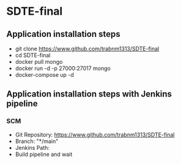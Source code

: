 # SDTE-final

## Application installation steps
  * git clone https://www.github.com/trabnm1313/SDTE-final
  * cd SDTE-final
  * docker pull mongo
  * docker run -d -p 27000:27017 mongo
  * docker-compose up -d

## Application installation steps with Jenkins pipeline
### SCM
  * Git Repository: https://www.github.com/trabnm1313/SDTE-final
  * Branch: "*/main"
  * Jenkins Path: <Default Jenkinsfile Path>
  * Build pipeline and wait
